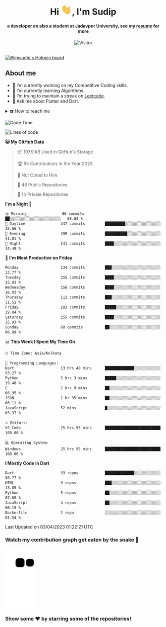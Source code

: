 <div align="center">
<h1 align="center">Hi <img width="35" src="https://github.com/1999AZZAR/1999AZZAR/blob/main/resources/img/waving.gif">, I'm Sudip</h1>
<h4 align="center">a developer an also a student at Jadavpur University, see my <a href="[https://github.com/1999AZZAR/1999AZZAR/blob/main/assets/doc/azzar_resume.pdf](https://drive.google.com/file/d/1myckpQvEluq-6e7x4cK06Dj2dcwXp27J/view?usp=sharing)" target="_blank">resume</a> for more</h4>
  <img align="center"
         src="https://profile-counter.glitch.me/imsudip/count.svg"
         alt="Visitor" height="30"/>
</div>

<br>

[![@imsudip's Holopin board](https://holopin.me/imsudip)](https://holopin.io/@imsudip)

## About me

- 🔭 I’m currently working on my Competitive Coding skills.
- 🌱 I’m currently learning Algorithms.
- 👯 I’m trying to maintain a streak on [Leetcode](https://leetcode.com/sudipghosh9333/).
- 💬 Ask me about Flutter and Dart.

<details>
  <summary>☎️ How to reach me</summary>
<div>
  <samp>
    <h2 align="center"></h2>
    <p align="center">
      <br/>
      <a href="https://www.linkedin.com/in/imsudip/" target="blank"><img align="center"
         src="https://img.shields.io/badge/linkedin-%231DA1F2.svg?style=for-the-badge&logo=linkedin&logoColor=white"
         alt="azzar" height="30"/></a>
      <a href="mailto:sudipghosh9333@gmail.com" target="blank"><img align="center"
         src="https://img.shields.io/badge/gmail-EA4335.svg?style=for-the-badge&logo=gmail&logoColor=white"
         alt="azzar" height="30"/></a>
         <a href="https://wa.me/+917908646141" target="blank"><img align="center"
         src="https://img.shields.io/badge/whatsapp-4B7F1.svg?style=for-the-badge&logo=whatsapp&logoColor=white"
         alt="azzar" height="30"/></a>
    </p>
  </samp>
</div>
</details>

<!--START_SECTION:waka-->
![Code Time](http://img.shields.io/badge/Code%20Time-296%20hrs%2055%20mins-blue)

![Lines of code](https://img.shields.io/badge/From%20Hello%20World%20I%27ve%20Written-3.0%20million%20lines%20of%20code-blue)

**🐱 My GitHub Data** 

> 📦 197.9 kB Used in GitHub's Storage 
 > 
> 🏆 65 Contributions in the Year 2023
 > 
> 🚫 Not Opted to Hire
 > 
> 📜 46 Public Repositories 
 > 
> 🔑 14 Private Repositories 
 > 
**I'm a Night 🦉** 

```text
🌞 Morning                86 commits          ██░░░░░░░░░░░░░░░░░░░░░░░   08.84 % 
🌆 Daytime                347 commits         █████████░░░░░░░░░░░░░░░░   35.66 % 
🌃 Evening                399 commits         ██████████░░░░░░░░░░░░░░░   41.01 % 
🌙 Night                  141 commits         ████░░░░░░░░░░░░░░░░░░░░░   14.49 % 
```
📅 **I'm Most Productive on Friday** 

```text
Monday                   134 commits         ███░░░░░░░░░░░░░░░░░░░░░░   13.77 % 
Tuesday                  155 commits         ████░░░░░░░░░░░░░░░░░░░░░   15.93 % 
Wednesday                156 commits         ████░░░░░░░░░░░░░░░░░░░░░   16.03 % 
Thursday                 112 commits         ███░░░░░░░░░░░░░░░░░░░░░░   11.51 % 
Friday                   193 commits         █████░░░░░░░░░░░░░░░░░░░░   19.84 % 
Saturday                 155 commits         ████░░░░░░░░░░░░░░░░░░░░░   15.93 % 
Sunday                   68 commits          ██░░░░░░░░░░░░░░░░░░░░░░░   06.99 % 
```


📊 **This Week I Spent My Time On** 

```text
🕑︎ Time Zone: Asia/Kolkata

💬 Programming Languages: 
Dart                     13 hrs 48 mins      █████████████░░░░░░░░░░░░   53.27 % 
Python                   5 hrs 3 mins        █████░░░░░░░░░░░░░░░░░░░░   19.48 % 
C                        2 hrs 9 mins        ██░░░░░░░░░░░░░░░░░░░░░░░   08.35 % 
JSON                     1 hr 35 mins        ██░░░░░░░░░░░░░░░░░░░░░░░   06.11 % 
JavaScript               52 mins             █░░░░░░░░░░░░░░░░░░░░░░░░   03.37 % 

🔥 Editors: 
VS Code                  25 hrs 55 mins      █████████████████████████   100.00 % 

💻 Operating System: 
Windows                  25 hrs 55 mins      █████████████████████████   100.00 % 
```

**I Mostly Code in Dart** 

```text
Dart                     33 repos            █████████████░░░░░░░░░░░░   50.77 % 
HTML                     9 repos             ███░░░░░░░░░░░░░░░░░░░░░░   13.85 % 
Python                   5 repos             ██░░░░░░░░░░░░░░░░░░░░░░░   07.69 % 
JavaScript               4 repos             ██░░░░░░░░░░░░░░░░░░░░░░░   06.15 % 
Dockerfile               1 repo              ░░░░░░░░░░░░░░░░░░░░░░░░░   01.54 % 
```




 Last Updated on 03/04/2023 01:22:21 UTC
<!--END_SECTION:waka-->

### Watch my contribution graph get eaten by the snake 🐍

<!-- refer this: https://dev.to/mishmanners/how-to-enable-github-actions-on-your-profile-readme-for-a-contribution-graph-4l66 -->

![imsudip snake gif](https://github.com/imsudip/imsudip/blob/output/github-contribution-grid-snake.svg)

### Show some ❤️ by starring some of the repositories!
